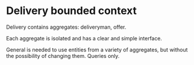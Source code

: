 # Delivery bounded context

Delivery contains aggregates: deliveryman, offer.

Each aggregate is isolated and has a clear and simple interface.

General is needed to use entities from a variety of aggregates, but without the possibility of changing them. Queries only.

